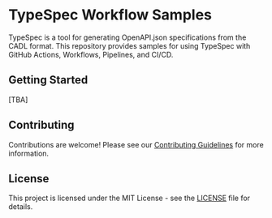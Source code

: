 # TypeSpec Workflow Samples

TypeSpec is a tool for generating OpenAPI.json specifications from the CADL format. This repository provides samples for using TypeSpec with GitHub Actions, Workflows, Pipelines, and CI/CD.

## Getting Started

[TBA]

## Contributing

Contributions are welcome! Please see our [Contributing Guidelines](CONTRIBUTING.md) for more information.

## License

This project is licensed under the MIT License - see the [LICENSE](LICENSE) file for details.
